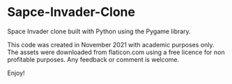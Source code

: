 # Sapce-Invader-Clone
Space Invader clone built with Python using the Pygame library.

This code was created in November 2021 with academic purposes only. The assets were downloaded from flaticon.com using a free licence for non profitable purposes.
Any feedback or comment is welcome.

Enjoy!
